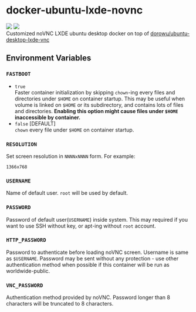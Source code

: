 # docker-ubuntu-lxde-novnc

[![](https://images.microbadger.com/badges/version/hdavid0510/ubuntu-desktop-lxde-vnc.svg)](https://microbadger.com/images/hdavid0510/ubuntu-desktop-lxde-vnc:latest)
[![](https://images.microbadger.com/badges/image/hdavid0510/ubuntu-desktop-lxde-vnc.svg)](https://microbadger.com/images/hdavid0510/ubuntu-desktop-lxde-vnc:latest)  
Customized noVNC LXDE ubuntu desktop docker on top of [dorowu/ubuntu-desktop-lxde-vnc](https://hub.docker.com/r/dorowu/ubuntu-desktop-lxde-vnc)

## Environment Variables

### `FASTBOOT`
* `true`  
Faster container initialization by skipping `chown`-ing every files and directories under `$HOME` on container startup. This may be useful when volume is linked on `$HOME` or its subdirectory, and contains lots of files and directories. __Enabling this option might cause files under `$HOME` inaccessible by container.__
* `false` [DEFAULT]  
`chown` every file under `$HOME` on container startup.

### `RESOLUTION`
Set screen resolution in `NNNNxNNNN` form. For example:
~~~
1366x768
~~~

### `USERNAME`
Name of default user. `root` will be used by default.

### `PASSWORD`
Password of default user(`USERNAME`) inside system. This may required if you want to use SSH without key, or apt-ing without `root` account.

### `HTTP_PASSWORD`
Password to authenticate before loading noVNC screen. Username is same as `$USERNAME`. Password may be sent without any protection - use other authentication method when possible if this container will be run as worldwide-public.

### `VNC_PASSWORD`
Authentication method provided by noVNC. Password longer than 8 characters will be truncated to 8 characters.
